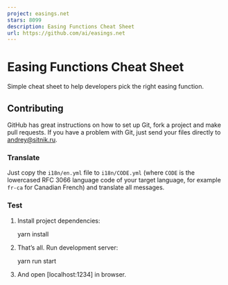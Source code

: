 ```yaml
---
project: easings.net
stars: 8099
description: Easing Functions Cheat Sheet
url: https://github.com/ai/easings.net
---
```


Easing Functions Cheat Sheet
============================

Simple cheat sheet to help developers pick the right easing function.

Contributing
------------

GitHub has great instructions on how to set up Git, fork a project and make pull requests. If you have a problem with Git, just send your files directly to andrey@sitnik.ru.

### Translate

Just copy the `i18n/en.yml` file to `i18n/CODE.yml` (where `CODE` is the lowercased RFC 3066 language code of your target language, for example `fr-ca` for Canadian French) and translate all messages.

### Test

1.  Install project dependencies:
    
    yarn install
    
2.  That’s all. Run development server:
    
    yarn run start
    
3.  And open \[localhost:1234\] in browser.
